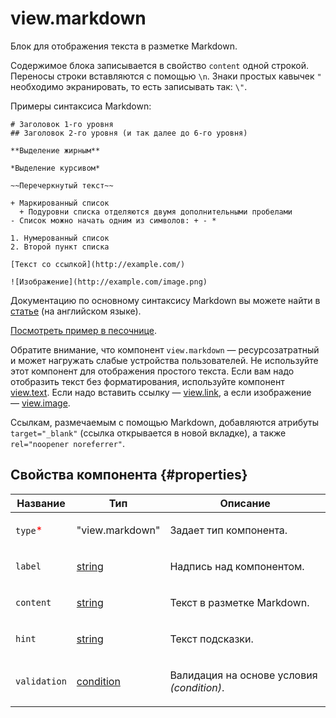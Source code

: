 # view.markdown

Блок для отображения текста в разметке Markdown.

Содержимое блока записывается в свойство `content` одной строкой. Переносы строки вставляются с помощью `\n`. Знаки простых кавычек `"` необходимо экранировать, то есть записывать так: `\"`.

Примеры синтаксиса Markdown:

```
# Заголовок 1-го уровня
## Заголовок 2-го уровня (и так далее до 6-го уровня)

**Выделение жирным**

*Выделение курсивом*

~~Перечеркнутый текст~~

+ Маркированный список
  + Подуровни списка отделяются двумя дополнительными пробелами
- Список можно начать одним из символов: + - *

1. Нумерованный список
2. Второй пункт списка

[Текст со ссылкой](http://example.com/)

![Изображение](http://example.com/image.png)
```

Документацию по основному синтаксису Markdown вы можете найти в [статье](https://guides.github.com/features/mastering-markdown/) (на английском языке).

[Посмотреть пример в песочнице](https://clck.ru/QZMDA).

Обратите внимание, что компонент `view.markdown` — ресурсозатратный и может нагружать слабые устройства пользователей. Не используйте этот компонент для отображения простого текста. Если вам надо отобразить текст без форматирования, используйте компонент [view.text](view.text.md). Если надо вставить ссылку — [view.link](view.link.md), а если изображение — [view.image](view.image.md).

Ссылкам, размечаемым с помощью Markdown, добавляются атрибуты `target="_blank"` (ссылка открывается в новой вкладке), а также `rel="noopener noreferrer"`.

## Свойства компонента {#properties}

| Название                                 | Тип                                                                                    | Описание                                                 |
| ---------------------------------------- | -------------------------------------------------------------------------------------- | -------------------------------------------------------- |
| `type`<span style="color: red">\*</span> | "view.markdown"                                                                        | <p>Задает тип компонента.</p>                            |
| `label`                                  | <a class="xref popup-link" href="../concepts/types.dita#types/string">string</a>       | <p>Надпись над компонентом.</p>                          |
| `content`                                | <a class="xref popup-link" href="../concepts/types.dita#types/string">string</a>       | <p>Текст в разметке Markdown.</p>                        |
| `hint`                                   | <a class="xref popup-link" href="../concepts/types.dita#types/string">string</a>       | <p>Текст подсказки.</p>                                  |
| `validation`                             | <a class="xref popup-link" href="../concepts/types.dita#types/condition">condition</a> | <p>Валидация на основе условия <em>(condition)</em>.</p> |
